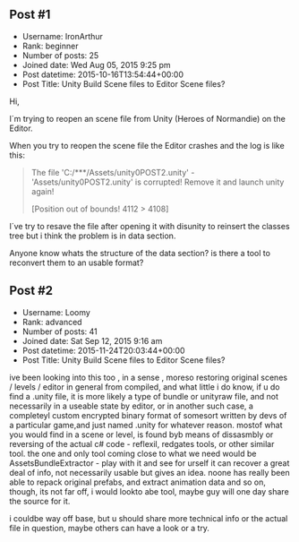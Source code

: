## Post #1
- Username: IronArthur
- Rank: beginner
- Number of posts: 25
- Joined date: Wed Aug 05, 2015 9:25 pm
- Post datetime: 2015-10-16T13:54:44+00:00
- Post Title: Unity Build Scene files to Editor Scene files?

Hi,

I´m trying to reopen an scene file from Unity (Heroes of Normandie) on the Editor.

When you try to reopen the scene file the Editor crashes and the log is like this:

> The file 'C:/***/Assets/unity0POST2.unity' - 'Assets/unity0POST2.unity' is corrupted! Remove it and launch unity again!
>
> [Position out of bounds! 4112 > 4108]

I´ve try to resave the file after opening it with disunity to reinsert the classes tree but i think the problem is in data section.

Anyone know whats the structure of the data section? is there a tool to reconvert them to an usable format?
## Post #2
- Username: Loomy
- Rank: advanced
- Number of posts: 41
- Joined date: Sat Sep 12, 2015 9:16 am
- Post datetime: 2015-11-24T20:03:44+00:00
- Post Title: Unity Build Scene files to Editor Scene files?

ive been looking into this too , in a sense , moreso restoring original scenes / levels / editor in general from compiled, and what little i do know, if u do find a .unity file, it is more likely a type of bundle or unityraw file, and not necessarily in a useable state by editor, or in another such case, a completeyl custom encrypted binary format of somesort written by devs of a particular game,and just named .unity for whatever reason.  mostof what you would find in a scene or level, is found byb means of dissasmbly or reversing of the actual c# code - reflexil, redgates tools, or other similar tool.  the one and only tool coming close to what we need would be AssetsBundleExtractor - play with it and see for urself it can recover a great deal of info, not necessarily usable but gives an idea.  noone has really been able to repack original prefabs, and extract animation data and so on, though, its not far off, i would lookto abe tool, maybe guy will one day share the source for it.

i couldbe way off base, but u should share more technical info or the actual file in question, maybe others can have a look or a try.
